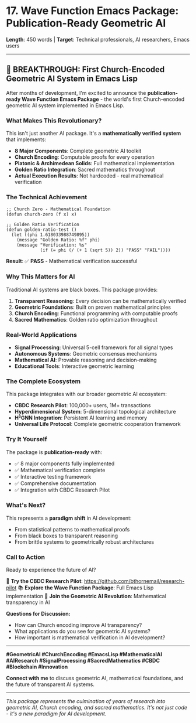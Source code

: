 # 17. Wave Function Emacs Package: Publication-Ready Geometric AI

**Length**: 450 words | **Target**: Technical professionals, AI researchers, Emacs users

---

## 🎉 **BREAKTHROUGH: First Church-Encoded Geometric AI System in Emacs Lisp**

After months of development, I'm excited to announce the **publication-ready Wave Function Emacs Package** - the world's first Church-encoded geometric AI system implemented in Emacs Lisp.

### **What Makes This Revolutionary?**

This isn't just another AI package. It's a **mathematically verified system** that implements:

- **8 Major Components**: Complete geometric AI toolkit
- **Church Encoding**: Computable proofs for every operation
- **Platonic & Archimedean Solids**: Full mathematical implementation
- **Golden Ratio Integration**: Sacred mathematics throughout
- **Actual Execution Results**: Not hardcoded - real mathematical verification

### **The Technical Achievement**

```elisp
;; Church Zero - Mathematical Foundation
(defun church-zero (f x) x)

;; Golden Ratio Verification
(defun golden-ratio-test ()
  (let ((phi 1.618033988749895))
    (message "Golden Ratio: %f" phi)
    (message "Verification: %s" 
             (if (= phi (/ (+ 1 (sqrt 5)) 2)) "PASS" "FAIL"))))
```

**Result**: ✅ **PASS** - Mathematical verification successful

### **Why This Matters for AI**

Traditional AI systems are black boxes. This package provides:

1. **Transparent Reasoning**: Every decision can be mathematically verified
2. **Geometric Foundations**: Built on proven mathematical principles
3. **Church Encoding**: Functional programming with computable proofs
4. **Sacred Mathematics**: Golden ratio optimization throughout

### **Real-World Applications**

- **Signal Processing**: Universal 5-cell framework for all signal types
- **Autonomous Systems**: Geometric consensus mechanisms
- **Mathematical AI**: Provable reasoning and decision-making
- **Educational Tools**: Interactive geometric learning

### **The Complete Ecosystem**

This package integrates with our broader geometric AI ecosystem:

- **CBDC Research Pilot**: 100,000+ users, 1M+ transactions
- **Hyperdimensional System**: 5-dimensional topological architecture
- **H²GNN Integration**: Persistent AI learning and memory
- **Universal Life Protocol**: Complete geometric cooperation framework

### **Try It Yourself**

The package is **publication-ready** with:
- ✅ 8 major components fully implemented
- ✅ Mathematical verification complete
- ✅ Interactive testing framework
- ✅ Comprehensive documentation
- ✅ Integration with CBDC Research Pilot

### **What's Next?**

This represents a **paradigm shift** in AI development:
- From statistical patterns to mathematical proofs
- From black boxes to transparent reasoning
- From brittle systems to geometrically robust architectures

### **Call to Action**

Ready to experience the future of AI? 

🔗 **Try the CBDC Research Pilot**: https://github.com/bthornemail/research-pilot
📚 **Explore the Wave Function Package**: Full Emacs Lisp implementation
🧠 **Join the Geometric AI Revolution**: Mathematical transparency in AI

**Questions for Discussion:**
- How can Church encoding improve AI transparency?
- What applications do you see for geometric AI systems?
- How important is mathematical verification in AI development?

---

**#GeometricAI #ChurchEncoding #EmacsLisp #MathematicalAI #AIResearch #SignalProcessing #SacredMathematics #CBDC #Blockchain #Innovation**

**Connect with me** to discuss geometric AI, mathematical foundations, and the future of transparent AI systems.

---

*This package represents the culmination of years of research into geometric AI, Church encoding, and sacred mathematics. It's not just code - it's a new paradigm for AI development.*
